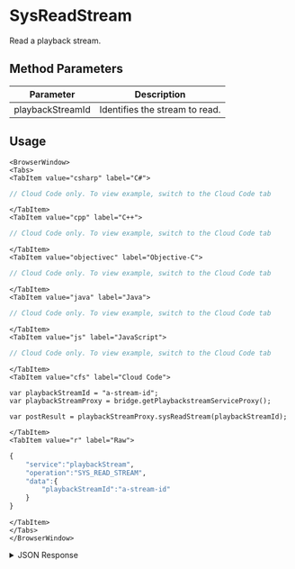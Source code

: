 # SysReadStream

Read a playback stream.

<PartialServop service_name="playbackStream" operation_name="SYS_READ_STREAM" />

## Method Parameters

| Parameter        | Description                    |
| ---------------- | ------------------------------ |
| playbackStreamId | Identifies the stream to read. |

## Usage

```mdx-code-block
<BrowserWindow>
<Tabs>
<TabItem value="csharp" label="C#">
```

```csharp
// Cloud Code only. To view example, switch to the Cloud Code tab
```

```mdx-code-block
</TabItem>
<TabItem value="cpp" label="C++">
```

```cpp
// Cloud Code only. To view example, switch to the Cloud Code tab
```

```mdx-code-block
</TabItem>
<TabItem value="objectivec" label="Objective-C">
```

```objectivec
// Cloud Code only. To view example, switch to the Cloud Code tab
```

```mdx-code-block
</TabItem>
<TabItem value="java" label="Java">
```

```java
// Cloud Code only. To view example, switch to the Cloud Code tab
```

```mdx-code-block
</TabItem>
<TabItem value="js" label="JavaScript">
```

```javascript
// Cloud Code only. To view example, switch to the Cloud Code tab
```

```mdx-code-block
</TabItem>
<TabItem value="cfs" label="Cloud Code">
```

```cfscript
var playbackStreamId = "a-stream-id";
var playbackStreamProxy = bridge.getPlaybackstreamServiceProxy();

var postResult = playbackStreamProxy.sysReadStream(playbackStreamId);
```

```mdx-code-block
</TabItem>
<TabItem value="r" label="Raw">
```

```r
{
    "service":"playbackStream",
    "operation":"SYS_READ_STREAM",
    "data":{
        "playbackStreamId":"a-stream-id"
    }
}
```

```mdx-code-block
</TabItem>
</Tabs>
</BrowserWindow>
```

<details>
<summary>JSON Response</summary>

```json
{
    "data": {
        "playbackStreamId": "3f9799c1-67db-46bf-87b1-ff3d6ef54090",
        "initiatingPlayerId": "c5ecdbda-5f91-41a9-96aa-174f412f7657",
        "targetPlayerId": "c5ecdbda-5f91-41a9-96aa-174f412f7657",
        "status": "IN_PROGRESS",
        "summary": {
            "total": 5
        },
        "initialSharedData": {
            "entities": [],
            "statistics": {}
        },
        "events": [
            {
                "value": 1
            }
        ],
        "expiryTime": null,
        "createdAt": 1717016614483,
        "updatedAt": 1717016652518
    },
    "status": 200
}
```

</details>
